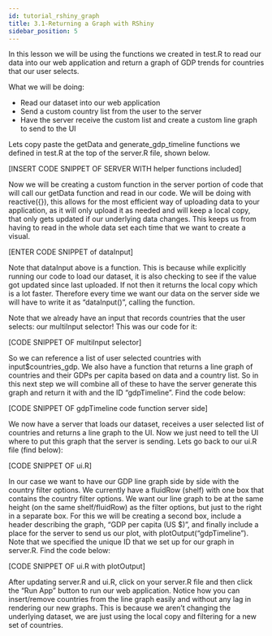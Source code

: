 ```yaml
---
id: tutorial_rshiny_graph
title: 3.1-Returning a Graph with RShiny
sidebar_position: 5
---
```


In this lesson we will be using the functions we created in test.R to read our data into our web application and return a graph of GDP trends for countries that our user selects.

What we will be doing:
- Read our dataset into our web application
- Send a custom country list from the user to the server
- Have the server receive the custom list and create a custom line graph to send to the UI

Lets copy paste the getData and generate_gdp_timeline functions we defined in test.R at the top of the server.R file, shown below.

[INSERT CODE SNIPPET OF SERVER WITH helper functions included]

Now we will be creating a custom function in the server portion of code that will call our getData function and read in our code. We will be doing with reactive({}), this allows for the most efficient way of uploading data to your application, as it will only upload it as needed and will keep a local copy, that only gets updated if our underlying data changes. This keeps us from having to read in the whole data set each time that we want to create a visual.

[ENTER CODE SNIPPET of dataInput]

Note that dataInput above is a function. This is because while explicitly running our code to load our dataset, it is also checking to see if the value got updated since last uploaded. If not then it returns the local copy which is a lot faster. Therefore every time we want our data on the server side we will have to write it as “dataInput()”, calling the function.

Note that we already have an input that records countries that the user selects: our multiInput selector! This was our code for it:

[CODE SNIPPET OF multiInput selector]

So we can reference a list of user selected countries with input$countries_gdp. We also have a function that returns a line graph of countries and their GDPs per capita based on data and a country list. So in this next step we will combine all of these to have the server generate this graph and return it with and the ID “gdpTimeline”. Find the code below:

[CODE SNIPPET OF gdpTimeline code function server side]

We now have a server that loads our dataset, receives a user selected list of countries and returns a line graph to the UI. Now we just need to tell the UI where to put this graph that the server is sending. Lets go back to our ui.R file (find below):

[CODE SNIPPET OF ui.R]

In our case we want to have our GDP line graph side by side with the country filter options. We currently have a fluidRow (shelf) with one box that contains the country filter options. We want our line graph to be at the same height (on the same shelf/fluidRow) as the filter options, but just to the right in a separate box. For this we will be creating a second box, include a header describing the graph, “GDP per capita (US $)”, and finally include a place for the server to send us our plot, with plotOutput(“gdpTimeline”). Note that we specified the unique ID that we set up for our graph in server.R. Find the code below:

[CODE SNIPPET OF ui.R with plotOutput]

After updating server.R and ui.R, click on your server.R file and then click the “Run App” button to run our web application. Notice how you can insert/remove countries from the line graph easily and without any lag in rendering our new graphs. This is because we aren’t changing the underlying dataset, we are just using the local copy and filtering for a new set of countries.
